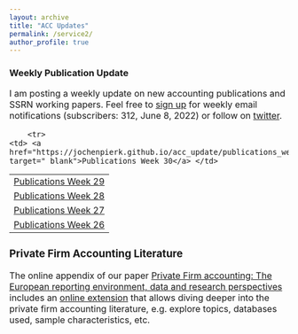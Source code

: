 ```yaml
---
layout: archive
title: "ACC Updates"
permalink: /service2/
author_profile: true
---
```

<!-- Global site tag (gtag.js) - Google Analytics -->
<script async src="https://www.googletagmanager.com/gtag/js?id=G-05633BF9HL"></script>
<script>
  window.dataLayer = window.dataLayer || [];
  function gtag(){dataLayer.push(arguments);}
  gtag('js', new Date());

   gtag('config', 'G-05633BF9HL', {'anonymize_ip': true});
</script> 
 


<h3> Weekly Publication Update </h3>
<font size="3"> 
I am posting a weekly update on new accounting publications and SSRN working papers. Feel free to <a href="https://jochenpierk.github.io/acc_update/subscribe.html" target="_blank">sign up</a> for weekly email notifications (subscribers: 312, June 8, 2022) or follow on <a href="https://twitter.com/updates_acc?lang=en" target="_blank">twitter</a>. 

 <p> </p>

  
 <table style="width:100%">   
  
        <tr> 
    <td> <a href="https://jochenpierk.github.io/acc_update/publications_week30.html" target="_blank">Publications Week 30</a> </td> 
   </tr> 
   <tr> 
    <td> <a href="https://jochenpierk.github.io/acc_update/publications_week29.html" target="_blank">Publications Week 29</a> </td> 
   </tr> 
   <tr> 
    <td> <a href="https://jochenpierk.github.io/acc_update/publications_week28.html" target="_blank">Publications Week 28</a> </td> 
   </tr>    
   <tr> 
    <td> <a href="https://jochenpierk.github.io/acc_update/publications_week27.html" target="_blank">Publications Week 27</a> </td> 
   </tr>    
   <tr> 
    <td> <a href="https://jochenpierk.github.io/acc_update/publications_week26.html" target="_blank">Publications Week 26</a> </td> 
   </tr>  





   
 </table>

   
 <p> </p>

  
  
   <h3> Private Firm Accounting Literature </h3>
<font size="3">
 The online appendix of our paper <a href="https://www.tandfonline.com/doi/full/10.1080/00014788.2021.1982670" target="_blank">Private Firm accounting: The European reporting environment, data and research perspectives</a> includes an <a href="https://trr266.wiwi.hu-berlin.de/shiny/pfirmacclit/" target="_blank">online extension</a> that allows diving deeper into the private firm accounting literature, e.g. explore topics, databases used, sample characteristics, etc. 
   
    
